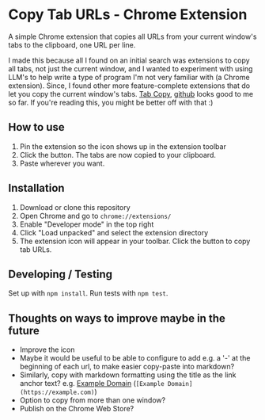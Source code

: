 # Copy Tab URLs - Chrome Extension

A simple Chrome extension that copies all URLs from your current
window's tabs to the clipboard, one URL per line.

I made this because all I found on an initial search was extensions
to copy all tabs, not just the current window, and I wanted to
experiment with using LLM's to help write a type of program
I'm not very familiar with (a Chrome extension). Since, I found
other more feature-complete extensions that do let you copy the
current window's tabs. [Tab Copy](https://tabcopy.com/),
[github](https://github.com/hansifer/tab-copy) looks good to me
so far. If you're reading this, you might be better off with that :)

## How to use
1. Pin the extension so the icon shows up in the extension toolbar
2. Click the button. The tabs are now copied to your clipboard.
3. Paste wherever you want.
   
## Installation
1. Download or clone this repository
2. Open Chrome and go to `chrome://extensions/`
3. Enable "Developer mode" in the top right
4. Click "Load unpacked" and select the extension directory
5. The extension icon will appear in your toolbar. Click the button to
   copy tab URLs.

## Developing / Testing
Set up with `npm install`. Run tests with `npm test`.

## Thoughts on ways to improve maybe in the future
- Improve the icon
- Maybe it would be useful to be able to configure to add e.g. a '-' at
  the beginning of each url, to make easier copy-paste into markdown?
- Similarly, copy with markdown formatting using the title as the link
  anchor text?
  e.g. [Example Domain](https://example.com) (`[Example Domain](https://example.com)`)
- Option to copy from more than one window?
- Publish on the Chrome Web Store?
